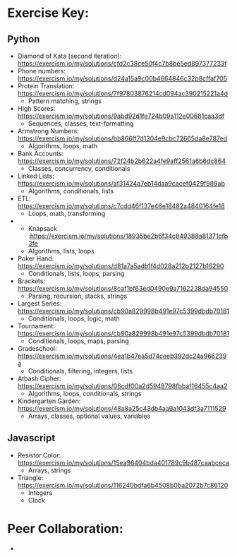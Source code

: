 # Exercise Key:
## Python
- Diamond of Kata (second iteration): https://exercism.io/my/solutions/cfd2c38ce50f4c7b8be5ed897377233f
- Phone numbers: https://exercism.io/my/solutions/d24a15a9c00b4664846c32b8cffaf705
- Protein Translation: https://exercism.io/my/solutions/7f97803876214cd094ac390215221a4d
  - Pattern matching, strings
- High Scores: https://exercism.io/my/solutions/9abd92d1fe724b09a112e00681caa3df
  - Sequences, classes, text-formatting
- Armstrong Numbers: https://exercism.io/my/solutions/bb866ff7d1304e9cbc72665da8e787ed
  - Algorithms, loops, math
- Bank Accounts: https://exercism.io/my/solutions/72f24b2b622a4fe9aff2561a6b6dc864
  - Classes, concurrency, conditionals
- Linked Lists: https://exercism.io/my/solutions/af31424a7eb14daa9cacef0429f989ab
  - Algorithms, conditionals, lists
- ETL: https://exercism.io/my/solutions/c7cdd46f137e46e18482a4840164fe18
  - Loops, math, transforming
- * Knapsack :https://exercism.io/my/solutions/18935be2b6f34c849388a81371cfb3fe
  - Algorithms, lists, loops
- Poker Hand: https://exercism.io/my/solutions/d81a7a5adb1f4d028a212b2127b16290
  - Conditionals, lists, loops, parsing
- Brackets: https://exercism.io/my/solutions/8caf1bf63ed0490e9a7162238da94550
  - Parsing, recursion, stacks, strings
- Largest Series: https://exercism.io/my/solutions/cb90a829998b491e97c5399dbdb70181
  - Conditionals, loops, logic, math
- Tournament: https://exercism.io/my/solutions/cb90a829998b491e97c5399dbdb70181
  - Conditionals, loops, maps, parsing
- Gradeschool: https://exercism.io/my/solutions/4ea1b47ea5d74ceeb392dc24a966239a
  - Conditionals, filtering, integers, lists
- Atbash Cipher: https://exercism.io/my/solutions/06cdf00a2d5948798fbbaf16455c4aa2
  - Algorithms, loops, conditionals, strings
- Kindergarten Garden: https://exercism.io/my/solutions/48a8a25c43db4aa9a1043df3a7111529
  - Arrays, classes, optional values, variables

## Javascript
- Resistor Color: https://exercism.io/my/solutions/15ea96404bda401789c9b487caabceca
  - Arrays, strings
- Triangle: https://exercism.io/my/solutions/116240bdfa6b4508b0ba2072b7c86120
  - Integers
  - Clock

# Peer Collaboration:
-
